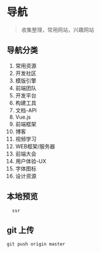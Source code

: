 # 导航

> 收集整理，常用网站，兴趣网站

## 导航分类

1. 常用资源
2. 开发社区
3. 模版引擎
4. 前端团队
5. 开发平台
6. 构建工具
7. 文档-API
8. Vue.js
9. 前端框架
10. 博客
11. 视频学习
12. WEB框架/服务器
13. 前端大会
14. 用户体验-UX
15. 字体图标
16. 设计资源


<!-- 图形动效
游戏框架
前端大会
CSS相关
Node.js相关
工具 IDE
调试工具

在线工具
前端公众号
前端大牛
书籍推荐
签到任务 -->

## 本地预览

```
  ssr
```

## git 上传

```
git push origin master
```
